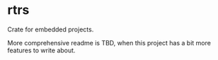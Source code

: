 # rtrs

Crate for embedded projects.  

More comprehensive readme is TBD, when this project has a bit more features to write about.  
